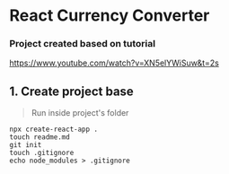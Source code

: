 # React Currency Converter

### Project created based on tutorial

https://www.youtube.com/watch?v=XN5elYWiSuw&t=2s

## 1. Create project base

> Run inside project's folder

`npx create-react-app .`<br>
`touch readme.md`<br>
`git init`<br>
`touch .gitignore`<br>
`echo node_modules > .gitignore`<br>
